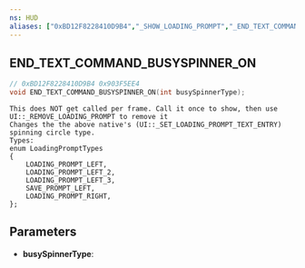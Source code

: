 ```yaml
---
ns: HUD
aliases: ["0xBD12F8228410D9B4","_SHOW_LOADING_PROMPT","_END_TEXT_COMMAND_BUSY_STRING"]
---
```

## END_TEXT_COMMAND_BUSYSPINNER_ON

```c
// 0xBD12F8228410D9B4 0x903F5EE4
void END_TEXT_COMMAND_BUSYSPINNER_ON(int busySpinnerType);
```

```
This does NOT get called per frame. Call it once to show, then use UI::_REMOVE_LOADING_PROMPT to remove it  
Changes the the above native's (UI::_SET_LOADING_PROMPT_TEXT_ENTRY) spinning circle type.  
Types:  
enum LoadingPromptTypes  
{  
	LOADING_PROMPT_LEFT,  
	LOADING_PROMPT_LEFT_2,  
	LOADING_PROMPT_LEFT_3,  
	SAVE_PROMPT_LEFT,  
	LOADING_PROMPT_RIGHT,  
};  
```

## Parameters
* **busySpinnerType**:

